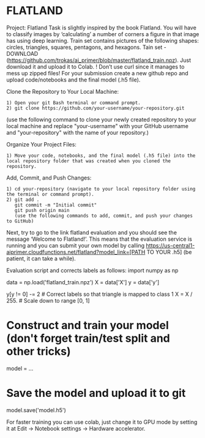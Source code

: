 # FLATLAND
Project: Flatland
Task is slightly inspired by the book Flatland. You will have to classify images by ‘calculating’ a number of corners a figure in that image has using deep learning.
Train set contains pictures of the following shapes: circles, triangles, squares, pentagons, and hexagons.
Tain set - DOWNLOAD (https://github.com/trokas/ai_primer/blob/master/flatland_train.npz). Just download it and upload it to Colab. 
! Don’t use curl since it manages to mess up zipped files!
For your submission create a new github repo and upload code/notebooks and the final model (.h5 file).

Clone the Repository to Your Local Machine:

    1) Open your git Bash terminal or command prompt.
    2) git clone https://github.com/your-username/your-repository.git
(use the following command to clone your newly created repository to your local machine and replace "your-username" with your GitHub username and "your-repository" with the name of your repository.)

Organize Your Project Files:

    1) Move your code, notebooks, and the final model (.h5 file) into the local repository folder that was created when you cloned the repository.
    
 Add, Commit, and Push Changes:

    1) cd your-repository (navigate to your local repository folder using the terminal or command prompt).
    2) git add .
       git commit -m "Initial commit"
       git push origin main
       (use the following commands to add, commit, and push your changes to GitHub)

Next, try to go to the link flatland evaluation and you should see the message ‘Welcome to Flatland!’. This means that the evaluation service is running and you can submit your own model by calling https://us-central1-aiprimer.cloudfunctions.net/flatland?model_link=[PATH TO YOUR .h5] (be patient, it can take a while).

Evaluation script and corrects labels as follows:
  import numpy as np

  data = np.load('flatland_train.npz')
  X = data['X']
  y = data['y']

  y[y != 0] -= 2    # Correct labels so that triangle is mapped to class 1
  X = X / 255.      # Scale down to range [0, 1]

  # Construct and train your model (don't forget train/test split and other tricks)
  model = ...

  # Save the model and upload it to git
  model.save('model.h5')

For faster training you can use colab, just change it to GPU mode by setting it at Edit -> Notebook settings -> Hardware accelerator.

